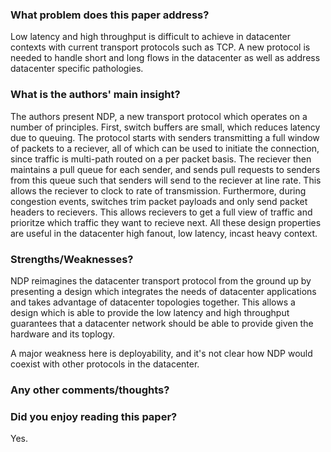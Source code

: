### What problem does this paper address?

Low latency and high throughput is difficult to achieve in datacenter contexts with current transport protocols such as TCP. A new protocol is needed to handle short and long flows in the datacenter as well as address datacenter specific pathologies.

### What is the authors' main insight?

The authors present NDP, a new transport protocol which operates on a number of principles. First, switch buffers are small, which reduces latency due to queuing. The protocol starts with senders transmitting a full window of packets to a reciever, all of which can be used to initiate the connection, since traffic is multi-path routed on a per packet basis. The reciever then maintains a pull queue for each sender, and sends pull requests to senders from this queue such that senders will send to the reciever at line rate. This allows the reciever to clock to rate of transmission. Furthermore, during congestion events, switches trim packet payloads and only send packet headers to recievers. This allows recievers to get a full view of traffic and prioritze which traffic they want to recieve next. All these design properties are useful in the datacenter high fanout, low latency, incast heavy context.

### Strengths/Weaknesses?

NDP reimagines the datacenter transport protocol from the ground up by presenting a design which integrates the needs of datacenter applications and takes advantage of datacenter topologies together. This allows a design which is able to provide the low latency and high throughput guarantees that a datacenter network should be able to provide given the hardware and its toplogy.

A major weakness here is deployability, and it's not clear how NDP would coexist with other protocols in the datacenter.

### Any other comments/thoughts?



### Did you enjoy reading this paper?

Yes.